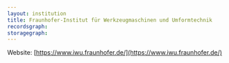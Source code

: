 ```yaml
---
layout: institution
title: Fraunhofer-Institut für Werkzeugmaschinen und Umformtechnik
recordsgraph: 
storagegraph: 
---
```


Website: [https://www.iwu.fraunhofer.de/](https://www.iwu.fraunhofer.de/)
